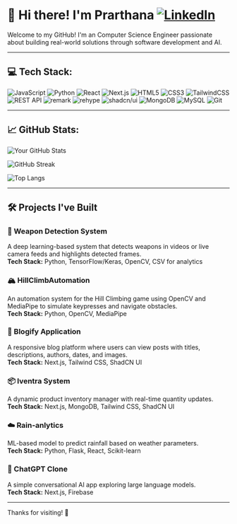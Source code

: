 # 👋 Hi there! I'm Prarthana  [![LinkedIn](https://img.shields.io/badge/LinkedIn-0077B5?style=for-the-badge&logo=linkedin&logoColor=white)](https://linkedin.com/in/prarthana-bhalerao)

Welcome to my GitHub! I'm an Computer Science Engineer passionate about building real-world solutions through software development and AI.

---

## 💻 Tech Stack:

![JavaScript](https://img.shields.io/badge/JavaScript-323330?style=for-the-badge&logo=javascript&logoColor=F7DF1E)
![Python](https://img.shields.io/badge/Python-3776AB?style=for-the-badge&logo=python&logoColor=white)
![React](https://img.shields.io/badge/React-20232A?style=for-the-badge&logo=react&logoColor=61DAFB)
![Next.js](https://img.shields.io/badge/Next.js-000000?style=for-the-badge&logo=nextdotjs&logoColor=white)
![HTML5](https://img.shields.io/badge/HTML5-E34F26?style=for-the-badge&logo=html5&logoColor=white)
![CSS3](https://img.shields.io/badge/CSS3-1572B6?style=for-the-badge&logo=css3&logoColor=white)
![TailwindCSS](https://img.shields.io/badge/TailwindCSS-38B2AC?style=for-the-badge&logo=tailwind-css&logoColor=white)
![REST API](https://img.shields.io/badge/REST%20API-005571?style=for-the-badge)
![remark](https://img.shields.io/badge/remark-%23008080?style=for-the-badge&logo=markdown&logoColor=white)
![rehype](https://img.shields.io/badge/rehype-%23CC3300?style=for-the-badge&logo=html5&logoColor=white)
![shadcn/ui](https://img.shields.io/badge/shadcn%2Fui-%23202020?style=for-the-badge&logo=radixui&logoColor=white)
![MongoDB](https://img.shields.io/badge/MongoDB-47A248?style=for-the-badge&logo=mongodb&logoColor=white)
![MySQL](https://img.shields.io/badge/MySQL-4479A1?style=for-the-badge&logo=mysql&logoColor=white)
![Git](https://img.shields.io/badge/Git-F05032?style=for-the-badge&logo=git&logoColor=white)



---

## 📈 GitHub Stats:

![Your GitHub Stats](https://github-readme-stats.vercel.app/api?username=prarthna1712&show_icons=true&theme=tokyonight&count_private=true&cache_seconds=1800)

![GitHub Streak](https://streak-stats.demolab.com/?user=prarthna1712&theme=tokyonight)

![Top Langs](https://github-readme-stats.vercel.app/api/top-langs/?username=prarthna1712&layout=compact&theme=tokyonight)



---
## 🛠️ Projects I've Built
### 🔫 Weapon Detection System
A deep learning-based system that detects weapons in videos or live camera feeds and highlights detected frames.  
**Tech Stack:** Python, TensorFlow/Keras, OpenCV, CSV for analytics

### 🏔️ HillClimbAutomation
An automation system for the Hill Climbing game using OpenCV and MediaPipe to simulate keypresses and navigate obstacles.  
**Tech Stack:** Python, OpenCV, MediaPipe

### 📝 Blogify Application
A responsive blog platform where users can view posts with titles, descriptions, authors, dates, and images.  
**Tech Stack:** Next.js, Tailwind CSS, ShadCN UI

### 📦 Iventra System
A dynamic product inventory manager with real-time quantity updates.  
**Tech Stack:** Next.js, MongoDB, Tailwind CSS, ShadCN UI

### ☁️ Rain-anlytics 
ML-based model to predict rainfall based on weather parameters.  
**Tech Stack:** Python, Flask, React, Scikit-learn

### 💬 ChatGPT Clone
A simple conversational AI app exploring large language models.  
**Tech Stack:** Next.js, Firebase




---

Thanks for visiting! 🌟
